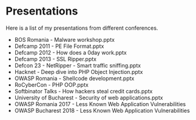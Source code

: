 # Presentations

Here is a list of my presentations from different conferences.

- BOS Romania - Malware workshop.pptx 
- Defcamp 2011 - PE File Format.pptx 
- Defcamp 2012 - How does a 0day work.pptx 
- Defcamp 2013 - SSL Ripper.pptx 
- Defcon 23 - NetRipper - Smart traffic sniffing.pptx 
- Hacknet - Deep dive into PHP Object Injection.pptx 
- OWASP Romania - Shellcode development.pptx 
- RoCyberCon - PHP OOP.pptx 
- Softbinator Talks - How hackers steal credit cards.pptx 
- University of Bucharest - Security of web applications.pptx 
- OWASP Romania 2017 - Less Known Web Application Vulnerabilities 
- OWASP Bucharest 2018 - Less Known Web Application Vulnerabilities 
